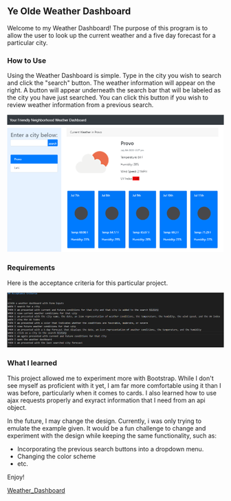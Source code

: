 ## Ye Olde Weather Dashboard

Welcome to my Weather Dashboard! The purpose of this program is to allow the user to look up the current weather and a five day forecast for a particular city.

### How to Use

Using the Weather Dashboard is simple. Type in the city you wish to search and click the "search" button. The weather information will appear on the right. A button will appear underneath the search bar that will be labeled as the city you have just searched. You can click this button if you wish to review weather information from a previous search.

![Weather_Dashboard](Assets/Weather_Dashboard.png)
### Requirements

Here is the acceptance criteria for this particular project.

![Acceptance_Criteria](Assets/Acceptance.png)

### What I learned

This project allowed me to experiment more with Bootstrap. While I don't see myself as proficient with it yet, I am far more comfortable using it than I was before, particularly when it comes to cards. I also learned how to use ajax requests properly and exyract information that I need from an api object.

In the future, I may change the design. Currently, i was only trying to emulate the example given. It would be a fun challenge to change and experiment with the design while keeping the same functionality, such as:
* Incorporating the previous search buttons into a dropdown menu.
* Changing the color scheme
* etc.

Enjoy!

[Weather_Dashboard](https://admjeffery.github.io/Weather_Dashboard/)